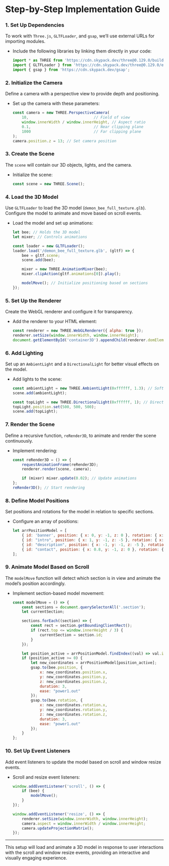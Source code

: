
# Step-by-Step Implementation Guide

### 1. **Set Up Dependencies**

To work with `Three.js`, `GLTFLoader`, and `gsap`, we’ll use external URLs for importing modules.

- Include the following libraries by linking them directly in your code:
  ```javascript
  import * as THREE from 'https://cdn.skypack.dev/three@0.129.0/build/three.module.js';
  import { GLTFLoader } from 'https://cdn.skypack.dev/three@0.129.0/examples/jsm/loaders/GLTFLoader.js';
  import { gsap } from 'https://cdn.skypack.dev/gsap';
  ```

### 2. **Initialize the Camera**

Define a camera with a perspective view to provide depth and positioning.

- Set up the camera with these parameters:
  ```javascript
  const camera = new THREE.PerspectiveCamera(
      10,                             // Field of view
      window.innerWidth / window.innerHeight, // Aspect ratio
      0.1,                            // Near clipping plane
      1000                            // Far clipping plane
  );
  camera.position.z = 13; // Set camera position
  ```

### 3. **Create the Scene**

The `scene` will contain our 3D objects, lights, and the camera.

- Initialize the scene:
  ```javascript
  const scene = new THREE.Scene();
  ```

### 4. **Load the 3D Model**

Use `GLTFLoader` to load the 3D model (`demon_bee_full_texture.glb`). Configure the model to animate and move based on scroll events.

- Load the model and set up animations:
  ```javascript
  let bee; // Holds the 3D model
  let mixer; // Controls animations

  const loader = new GLTFLoader();
  loader.load('/demon_bee_full_texture.glb', (gltf) => {
      bee = gltf.scene;
      scene.add(bee);

      mixer = new THREE.AnimationMixer(bee);
      mixer.clipAction(gltf.animations[0]).play();

      modelMove(); // Initialize positioning based on sections
  });
  ```

### 5. **Set Up the Renderer**

Create the WebGL renderer and configure it for transparency.

- Add the renderer to your HTML element:
  ```javascript
  const renderer = new THREE.WebGLRenderer({ alpha: true });
  renderer.setSize(window.innerWidth, window.innerHeight);
  document.getElementById('container3D').appendChild(renderer.domElement);
  ```

### 6. **Add Lighting**

Set up an `AmbientLight` and a `DirectionalLight` for better visual effects on the model.

- Add lights to the scene:
  ```javascript
  const ambientLight = new THREE.AmbientLight(0xffffff, 1.3); // Soft light
  scene.add(ambientLight);

  const topLight = new THREE.DirectionalLight(0xffffff, 1); // Directional light
  topLight.position.set(500, 500, 500);
  scene.add(topLight);
  ```

### 7. **Render the Scene**

Define a recursive function, `reRender3D`, to animate and render the scene continuously.

- Implement rendering:
  ```javascript
  const reRender3D = () => {
      requestAnimationFrame(reRender3D);
      renderer.render(scene, camera);

      if (mixer) mixer.update(0.02); // Update animations
  };
  reRender3D(); // Start rendering
  ```

### 8. **Define Model Positions**

Set positions and rotations for the model in relation to specific sections.

- Configure an array of positions:
  ```javascript
  let arrPositionModel = [
      { id: 'banner', position: { x: 0, y: -1, z: 0 }, rotation: { x: 0, y: 1.5, z: 0 } },
      { id: "intro", position: { x: 1, y: -1, z: -5 }, rotation: { x: 0.5, y: -0.5, z: 0 } },
      { id: "description", position: { x: -1, y: -1, z: -5 }, rotation: { x: 0, y: 0.5, z: 0 } },
      { id: "contact", position: { x: 0.8, y: -1, z: 0 }, rotation: { x: 0.3, y: -0.5, z: 0 } },
  ];
  ```

### 9. **Animate Model Based on Scroll**

The `modelMove` function will detect which section is in view and animate the model’s position accordingly.

- Implement section-based model movement:
  ```javascript
  const modelMove = () => {
      const sections = document.querySelectorAll('.section');
      let currentSection;

      sections.forEach((section) => {
          const rect = section.getBoundingClientRect();
          if (rect.top <= window.innerHeight / 3) {
              currentSection = section.id;
          }
      });

      let position_active = arrPositionModel.findIndex((val) => val.id == currentSection);
      if (position_active >= 0) {
          let new_coordinates = arrPositionModel[position_active];
          gsap.to(bee.position, {
              x: new_coordinates.position.x,
              y: new_coordinates.position.y,
              z: new_coordinates.position.z,
              duration: 3,
              ease: "power1.out"
          });
          gsap.to(bee.rotation, {
              x: new_coordinates.rotation.x,
              y: new_coordinates.rotation.y,
              z: new_coordinates.rotation.z,
              duration: 3,
              ease: "power1.out"
          });
      }
  };
  ```

### 10. **Set Up Event Listeners**

Add event listeners to update the model based on scroll and window resize events.

- Scroll and resize event listeners:
  ```javascript
  window.addEventListener('scroll', () => {
      if (bee) {
          modelMove();
      }
  });

  window.addEventListener('resize', () => {
      renderer.setSize(window.innerWidth, window.innerHeight);
      camera.aspect = window.innerWidth / window.innerHeight;
      camera.updateProjectionMatrix();
  });
  ```

---

This setup will load and animate a 3D model in response to user interactions with the scroll and window resize events, providing an interactive and visually engaging experience.
